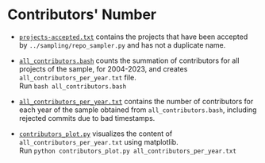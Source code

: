 # Contributors' Number

* [`projects-accepted.txt`](projects-accepted.txt) contains the projects that have been accepted by `../sampling/repo_sampler.py` and has not a duplicate name.

* [`all_contributors.bash`](contributors.bash) counts the summation of contributors for all projects of the sample, for 2004-2023, and creates `all_contributors_per_year.txt` file.   
  Run `bash all_contributors.bash`

* [`all_contributors_per_year.txt`](all_contributors_per_year.txt) contains the number of contributors for each year of the sample obtained from `all_contributors.bash`, including rejected commits due to bad timestamps.

* [`contributors_plot.py`](contributors_plot.py) visualizes the content of `all_contributors_per_year.txt` using matplotlib.   
  Run `python contributors_plot.py all_contributors_per_year.txt`
